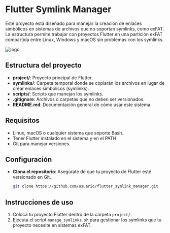 # Flutter Symlink Manager

Este proyecto está diseñado para manejar la creación de enlaces simbólicos en sistemas de archivos que no soportan symlinks, como exFAT. La estructura permite trabajar con proyectos Flutter en una partición exFAT compartida entre Linux, Windows y macOS sin problemas con los symlinks.

![logo](https://github.com/user-attachments/assets/436dac20-1612-499e-9687-08885052709e)

## Estructura del proyecto

- **project/**: Proyecto principal de Flutter.
- **symlinks/**: Carpeta temporal donde se copiarán los archivos en lugar de crear enlaces simbólicos (symlinks).
- **scripts/**: Scripts que manejan los symlinks.
- **.gitignore**: Archivos o carpetas que no deben ser versionados.
- **README.md**: Documentación general de cómo usar este sistema.

## Requisitos

- Linux, macOS o cualquier sistema que soporte Bash.
- Tener Flutter instalado en el sistema y en el PATH.
- Git para manejar versiones.

## Configuración

- **Clona el repositorio**: Asegúrate de que tu proyecto de Flutter esté versionado en Git.

   ```bash
   git clone https://github.com/usuario/flutter_symlink_manager.git
   ```

## Instrucciones de uso

1. Coloca tu proyecto Flutter dentro de la carpeta `project/`.
2. Ejecuta el script `manage_symlinks.sh` para gestionar los symlinks que tu proyecto necesite en sistemas exFAT.
